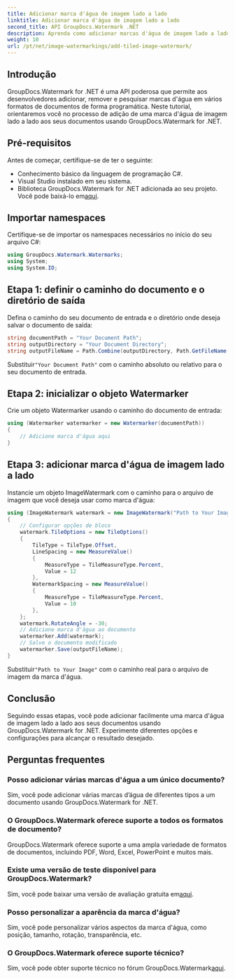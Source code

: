 ```yaml
---
title: Adicionar marca d'água de imagem lado a lado
linktitle: Adicionar marca d'água de imagem lado a lado
second_title: API GroupDocs.Watermark .NET
description: Aprenda como adicionar marcas d'água de imagem lado a lado aos seus documentos usando GroupDocs.Watermark for .NET. Fácil, eficiente e personalizável.
weight: 10
url: /pt/net/image-watermarkings/add-tiled-image-watermark/
---
```

## Introdução
GroupDocs.Watermark for .NET é uma API poderosa que permite aos desenvolvedores adicionar, remover e pesquisar marcas d'água em vários formatos de documentos de forma programática. Neste tutorial, orientaremos você no processo de adição de uma marca d'água de imagem lado a lado aos seus documentos usando GroupDocs.Watermark for .NET.
## Pré-requisitos
Antes de começar, certifique-se de ter o seguinte:
- Conhecimento básico da linguagem de programação C#.
- Visual Studio instalado em seu sistema.
- Biblioteca GroupDocs.Watermark for .NET adicionada ao seu projeto. Você pode baixá-lo em[aqui](https://releases.groupdocs.com/Watermark/net/).

## Importar namespaces
Certifique-se de importar os namespaces necessários no início do seu arquivo C#:
```csharp
using GroupDocs.Watermark.Watermarks;
using System;
using System.IO;
```
## Etapa 1: definir o caminho do documento e o diretório de saída
Defina o caminho do seu documento de entrada e o diretório onde deseja salvar o documento de saída:
```csharp
string documentPath = "Your Document Path";
string outputDirectory = "Your Document Directory";
string outputFileName = Path.Combine(outputDirectory, Path.GetFileName(documentPath));
```
 Substituir`"Your Document Path"` com o caminho absoluto ou relativo para o seu documento de entrada.
## Etapa 2: inicializar o objeto Watermarker
Crie um objeto Watermarker usando o caminho do documento de entrada:
```csharp
using (Watermarker watermarker = new Watermarker(documentPath))
{
    // Adicione marca d'água aqui
}
```
## Etapa 3: adicionar marca d'água de imagem lado a lado
Instancie um objeto ImageWatermark com o caminho para o arquivo de imagem que você deseja usar como marca d'água:
```csharp
using (ImageWatermark watermark = new ImageWatermark("Path to Your Image"))
{
    // Configurar opções de bloco
    watermark.TileOptions = new TileOptions()
    {
        TileType = TileType.Offset,
        LineSpacing = new MeasureValue()
        {
            MeasureType = TileMeasureType.Percent,
            Value = 12
        },
        WatermarkSpacing = new MeasureValue()
        {
            MeasureType = TileMeasureType.Percent,
            Value = 10
        },
    };
    watermark.RotateAngle = -30;
    // Adicione marca d'água ao documento
    watermarker.Add(watermark);
    // Salve o documento modificado
    watermarker.Save(outputFileName);
}
```
 Substituir`"Path to Your Image"` com o caminho real para o arquivo de imagem da marca d'água.

## Conclusão
Seguindo essas etapas, você pode adicionar facilmente uma marca d'água de imagem lado a lado aos seus documentos usando GroupDocs.Watermark for .NET. Experimente diferentes opções e configurações para alcançar o resultado desejado.
## Perguntas frequentes
### Posso adicionar várias marcas d'água a um único documento?
Sim, você pode adicionar várias marcas d’água de diferentes tipos a um documento usando GroupDocs.Watermark for .NET.
### O GroupDocs.Watermark oferece suporte a todos os formatos de documento?
GroupDocs.Watermark oferece suporte a uma ampla variedade de formatos de documentos, incluindo PDF, Word, Excel, PowerPoint e muitos mais.
### Existe uma versão de teste disponível para GroupDocs.Watermark?
 Sim, você pode baixar uma versão de avaliação gratuita em[aqui](https://releases.groupdocs.com/).
### Posso personalizar a aparência da marca d'água?
Sim, você pode personalizar vários aspectos da marca d'água, como posição, tamanho, rotação, transparência, etc.
### O GroupDocs.Watermark oferece suporte técnico?
 Sim, você pode obter suporte técnico no fórum GroupDocs.Watermark[aqui](https://forum.groupdocs.com/c/watermark/19).